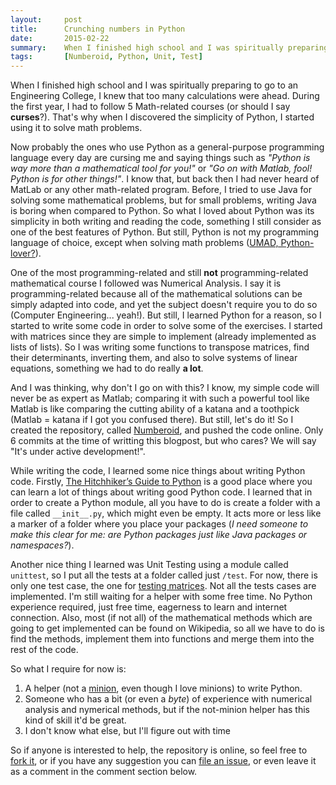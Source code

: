 ```yaml
---
layout:     post
title:      Crunching numbers in Python
date:       2015-02-22
summary:    When I finished high school and I was spiritually preparing to go to an Engineering College, I knew that too many calculations were ahead. During the first year, I had to follow 5 mathematical courses (or should I say curses?). That is when I discovered the simplicity of Python, and using it to solve math problems seemed the simplest thing to do.
tags:       [Numberoid, Python, Unit, Test]
---
```


<p>
When I finished high school and I was spiritually preparing to go to an Engineering College, I knew that too many calculations were ahead. During the first year, I had to follow 5 Math-related courses (or should I say <strong>curses</strong>?). That's why when I discovered the simplicity of Python, I started using it to solve math problems.
</p>

Now probably the ones who use Python as a general-purpose programming language every day are cursing me and saying things such as _"Python is way more than a mathematical tool for you!"_ or _"Go on with Matlab, fool! Python is for other things!"_. I know that, but back then I had never heard of MatLab or any other math-related program. Before, I tried to use Java for solving some mathematical problems, but for small problems, writing Java is boring when compared to Python. So what I loved about Python was its simplicity in both writing and reading the code, something I still consider as one of the best features of Python. But still, Python is not my programming language of choice, except when solving math problems (<a href="http://cdn2.cdnme.se/cdn/8-1/2159399/images/2011/u_mad_bro_picture_challenge_3-s469x428-160564-535_161009110.jpg" target="_blank">UMAD, Python-lover?</a>).

One of the most programming-related and still **not** programming-related mathematical course I followed was Numerical Analysis. I say it is programming-related because all of the mathematical solutions can be simply adapted into code, and yet the subject doesn't require you to do so (Computer Engineering... yeah!). But still, I learned Python for a reason, so I started to write some code in order to solve some of the exercises. I started with matrices since they are simple to implement (already implemented as lists of lists). So I was writing some functions to transpose matrices, find their determinants, inverting them, and also to solve systems of linear equations, something we had to do really **a lot**.

And I was thinking, why don't I go on with this? I know, my simple code will never be as expert as Matlab; comparing it with such a powerful tool like Matlab is like comparing the cutting ability of a katana and a toothpick (Matlab = katana if I got you confused there). But still, let's do it! So I created the repository, called <a href="https://github.com/aziflaj/numberoid/" target="_blank">Numberoid</a>, and pushed the code online. Only 6 commits at the time of writting this blogpost, but who cares? We will say "It's under active development!".

While writing the code, I learned some nice things about writing Python code. Firstly, <a href="http://docs.python-guide.org/en/latest/" target="_blank">The Hitchhiker’s Guide to Python</a> is a good place where you can learn a lot of things about writing good Python code. I learned that in order to create a Python module, all you have to do is create a folder with a file called `__init__.py`, which might even be empty. It acts more or less like a marker of a folder where you place your packages (_I need someone to make this clear for me: are Python packages just like Java packages or namespaces?_).

Another nice thing I learned was Unit Testing using a module called `unittest`, so I put all the tests at a folder called just `/test`. For now, there is only one test case, the one for <a href="https://github.com/aziflaj/numberoid/blob/master/test/testmatrix.py" target="_blank">testing matrices<a/>. Not all the tests cases are implemented. I'm still waiting for a helper with some free time. No Python experience required, just free time, eagerness to learn and internet connection. Also, most (if not all) of the mathematical methods which are going to get implemented can be found on Wikipedia, so all we have to do is find the methods, implement them into functions and merge them into the rest of the code. 

So what I require for now is:
<ol>

<li>A helper (not a <a href="https://s-media-cache-ak0.pinimg.com/736x/94/6c/c7/946cc7383075dc6f3e645a5e27b0d794.jpg" target="_blank">minion</a>, even though I love minions) to write Python.</li>

<li>Someone who has a bit (or even a <i>byte</i>) of experience with numerical analysis and nymerical methods, but if the not-minion helper has this kind of skill it'd be great.</li>

<li>I don't know what else, but I'll figure out with time</li>

</ol>

So if anyone is interested to help, the repository is online, so feel free to <a href="https://github.com/aziflaj/numberoid/fork" target="_blank">fork it</a>, or if you have any suggestion you can <a href="https://github.com/aziflaj/numberoid/issues" target="_blank">file an issue</a>, or even leave it as a comment in the comment section below.

